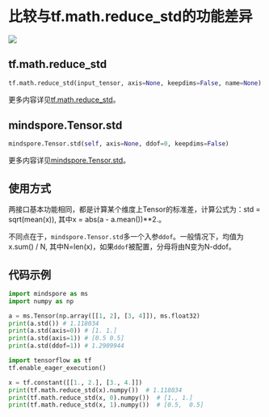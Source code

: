 # 比较与tf.math.reduce_std的功能差异

<a href="https://gitee.com/mindspore/docs/blob/r1.9/docs/mindspore/source_zh_cn/note/api_mapping/tensorflow_diff/TensorStd.md" target="_blank"><img src="https://mindspore-website.obs.cn-north-4.myhuaweicloud.com/website-images/r1.9/resource/_static/logo_source.png"></a>

## tf.math.reduce_std

```python
tf.math.reduce_std(input_tensor, axis=None, keepdims=False, name=None)
```

更多内容详见[tf.math.reduce_std](https://www.tensorflow.org/versions/r1.15/api_docs/python/tf/math/reduce_std)。

## mindspore.Tensor.std

```python
mindspore.Tensor.std(self, axis=None, ddof=0, keepdims=False)
```

更多内容详见[mindspore.Tensor.std](https://mindspore.cn/docs/zh-CN/r1.9/api_python/mindspore/Tensor/mindspore.Tensor.std.html#mindspore.Tensor.std)。

## 使用方式

两接口基本功能相同，都是计算某个维度上Tensor的标准差，计算公式为：std = sqrt(mean(x)), 其中x = abs(a - a.mean())**2.。

不同点在于，`mindspore.Tensor.std`多一个入参`ddof`。一般情况下，均值为x.sum() / N, 其中N=len(x)，如果`ddof`被配置，分母将由N变为N-ddof。

## 代码示例

```python
import mindspore as ms
import numpy as np

a = ms.Tensor(np.array([[1, 2], [3, 4]]), ms.float32)
print(a.std()) # 1.118034
print(a.std(axis=0)) # [1. 1.]
print(a.std(axis=1)) # [0.5 0.5]
print(a.std(ddof=1)) # 1.2909944

import tensorflow as tf
tf.enable_eager_execution()

x = tf.constant([[1., 2.], [3., 4.]])
print(tf.math.reduce_std(x).numpy())  # 1.118034
print(tf.math.reduce_std(x, 0).numpy())  # [1., 1.]
print(tf.math.reduce_std(x, 1).numpy())  # [0.5,  0.5]
```
